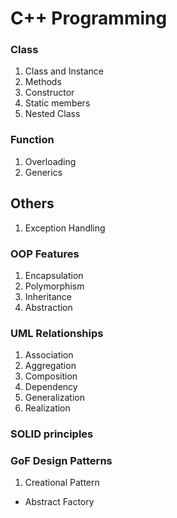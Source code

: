 # C++ Programming


### Class
1. Class and Instance
1. Methods
1. Constructor
1. Static members 
1. Nested Class


### Function
1. Overloading
2. Generics


## Others
1. Exception Handling


### OOP Features
1. Encapsulation
1. Polymorphism
1. Inheritance
1. Abstraction


### UML Relationships
1. Association
2. Aggregation
3. Composition
4. Dependency
5. Generalization
6. Realization

 
### SOLID principles


### GoF Design Patterns
1. Creational Pattern
- Abstract Factory
